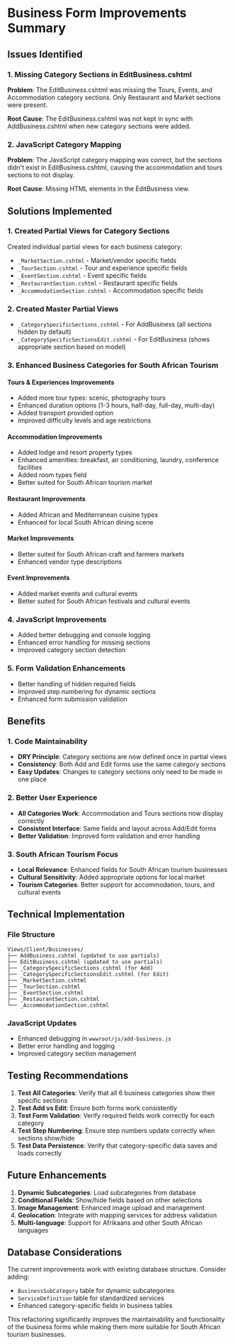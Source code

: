 # Business Form Improvements Summary

## Issues Identified

### 1. Missing Category Sections in EditBusiness.cshtml
**Problem**: The EditBusiness.cshtml was missing the Tours, Events, and Accommodation category sections. Only Restaurant and Market sections were present.

**Root Cause**: The EditBusiness.cshtml was not kept in sync with AddBusiness.cshtml when new category sections were added.

### 2. JavaScript Category Mapping
**Problem**: The JavaScript category mapping was correct, but the sections didn't exist in EditBusiness.cshtml, causing the accommodation and tours sections to not display.

**Root Cause**: Missing HTML elements in the EditBusiness view.

## Solutions Implemented

### 1. Created Partial Views for Category Sections
Created individual partial views for each business category:
- `_MarketSection.cshtml` - Market/vendor specific fields
- `_TourSection.cshtml` - Tour and experience specific fields  
- `_EventSection.cshtml` - Event specific fields
- `_RestaurantSection.cshtml` - Restaurant specific fields
- `_AccommodationSection.cshtml` - Accommodation specific fields

### 2. Created Master Partial Views
- `_CategorySpecificSections.cshtml` - For AddBusiness (all sections hidden by default)
- `_CategorySpecificSectionsEdit.cshtml` - For EditBusiness (shows appropriate section based on model)

### 3. Enhanced Business Categories for South African Tourism

#### Tours & Experiences Improvements
- Added more tour types: scenic, photography tours
- Enhanced duration options (1-3 hours, half-day, full-day, multi-day)
- Added transport provided option
- Improved difficulty levels and age restrictions

#### Accommodation Improvements  
- Added lodge and resort property types
- Enhanced amenities: breakfast, air conditioning, laundry, conference facilities
- Added room types field
- Better suited for South African tourism market

#### Restaurant Improvements
- Added African and Mediterranean cuisine types
- Enhanced for local South African dining scene

#### Market Improvements
- Better suited for South African craft and farmers markets
- Enhanced vendor type descriptions

#### Event Improvements
- Added market events and cultural events
- Better suited for South African festivals and cultural events

### 4. JavaScript Improvements
- Added better debugging and console logging
- Enhanced error handling for missing sections
- Improved category section detection

### 5. Form Validation Enhancements
- Better handling of hidden required fields
- Improved step numbering for dynamic sections
- Enhanced form submission validation

## Benefits

### 1. Code Maintainability
- **DRY Principle**: Category sections are now defined once in partial views
- **Consistency**: Both Add and Edit forms use the same category sections
- **Easy Updates**: Changes to category sections only need to be made in one place

### 2. Better User Experience
- **All Categories Work**: Accommodation and Tours sections now display correctly
- **Consistent Interface**: Same fields and layout across Add/Edit forms
- **Better Validation**: Improved form validation and error handling

### 3. South African Tourism Focus
- **Local Relevance**: Enhanced fields for South African tourism businesses
- **Cultural Sensitivity**: Added appropriate options for local market
- **Tourism Categories**: Better support for accommodation, tours, and cultural events

## Technical Implementation

### File Structure
```
Views/Client/Businesses/
├── AddBusiness.cshtml (updated to use partials)
├── EditBusiness.cshtml (updated to use partials)  
├── _CategorySpecificSections.cshtml (for Add)
├── _CategorySpecificSectionsEdit.cshtml (for Edit)
├── _MarketSection.cshtml
├── _TourSection.cshtml
├── _EventSection.cshtml
├── _RestaurantSection.cshtml
└── _AccommodationSection.cshtml
```

### JavaScript Updates
- Enhanced debugging in `wwwroot/js/add-business.js`
- Better error handling and logging
- Improved category section management

## Testing Recommendations

1. **Test All Categories**: Verify that all 6 business categories show their specific sections
2. **Test Add vs Edit**: Ensure both forms work consistently
3. **Test Form Validation**: Verify required fields work correctly for each category
4. **Test Step Numbering**: Ensure step numbers update correctly when sections show/hide
5. **Test Data Persistence**: Verify that category-specific data saves and loads correctly

## Future Enhancements

1. **Dynamic Subcategories**: Load subcategories from database
2. **Conditional Fields**: Show/hide fields based on other selections
3. **Image Management**: Enhanced image upload and management
4. **Geolocation**: Integrate with mapping services for address validation
5. **Multi-language**: Support for Afrikaans and other South African languages

## Database Considerations

The current improvements work with existing database structure. Consider adding:
- `BusinessSubCategory` table for dynamic subcategories
- `ServiceDefinition` table for standardized services
- Enhanced category-specific fields in business tables

This refactoring significantly improves the maintainability and functionality of the business forms while making them more suitable for South African tourism businesses.